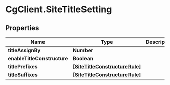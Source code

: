 # CgClient.SiteTitleSetting

## Properties

Name | Type | Description | Notes
------------ | ------------- | ------------- | -------------
**titleAssignBy** | **Number** |  | [optional] 
**enableTitleConstructure** | **Boolean** |  | [optional] 
**titlePrefixes** | [**[SiteTitleConstructureRule]**](SiteTitleConstructureRule.md) |  | [optional] 
**titleSuffixes** | [**[SiteTitleConstructureRule]**](SiteTitleConstructureRule.md) |  | [optional] 


